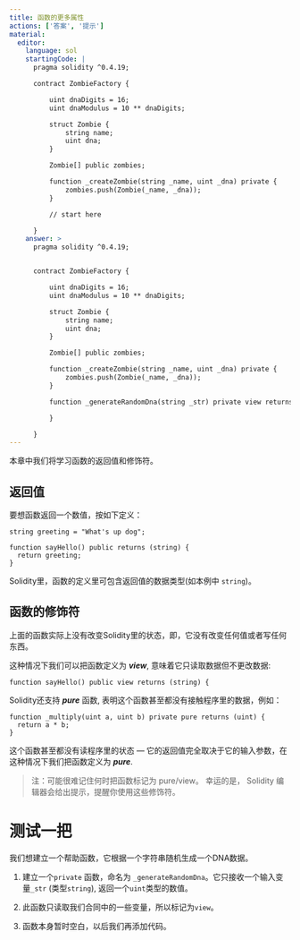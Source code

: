 ```yaml
---
title: 函数的更多属性
actions: ['答案', '提示']
material:
  editor:
    language: sol
    startingCode: |
      pragma solidity ^0.4.19;

      contract ZombieFactory {

          uint dnaDigits = 16;
          uint dnaModulus = 10 ** dnaDigits;

          struct Zombie {
              string name;
              uint dna;
          }

          Zombie[] public zombies;

          function _createZombie(string _name, uint _dna) private {
              zombies.push(Zombie(_name, _dna));
          }

          // start here

      }
    answer: >
      pragma solidity ^0.4.19;


      contract ZombieFactory {

          uint dnaDigits = 16;
          uint dnaModulus = 10 ** dnaDigits;

          struct Zombie {
              string name;
              uint dna;
          }

          Zombie[] public zombies;

          function _createZombie(string _name, uint _dna) private {
              zombies.push(Zombie(_name, _dna));
          } 

          function _generateRandomDna(string _str) private view returns (uint) {

          }

      }
---
```


本章中我们将学习函数的返回值和修饰符。

## 返回值

要想函数返回一个数值，按如下定义：

```
string greeting = "What's up dog";

function sayHello() public returns (string) {
  return greeting;
}
```

Solidity里，函数的定义里可包含返回值的数据类型(如本例中 `string`)。

## 函数的修饰符

上面的函数实际上没有改变Solidity里的状态，即，它没有改变任何值或者写任何东西。

这种情况下我们可以把函数定义为 **_view_**, 意味着它只读取数据但不更改数据:

```
function sayHello() public view returns (string) {
```

Solidity还支持 **_pure_** 函数, 表明这个函数甚至都没有接触程序里的数据，例如：

```
function _multiply(uint a, uint b) private pure returns (uint) {
  return a * b;
}
```

这个函数甚至都没有读程序里的状态 — 它的返回值完全取决于它的输入参数，在这种情况下我们把函数定义为 **_pure_**.

> 注：可能很难记住何时把函数标记为 pure/view。 幸运的是， Solidity 编辑器会给出提示，提醒你使用这些修饰符。

# 测试一把

我们想建立一个帮助函数，它根据一个字符串随机生成一个DNA数据。

1. 建立一个`private` 函数，命名为 `_generateRandomDna`。它只接收一个输入变量`_str` (类型`string`), 返回一个`uint`类型的数值。

2. 此函数只读取我们合同中的一些变量，所以标记为`view`。

3. 函数本身暂时空白，以后我们再添加代码。
